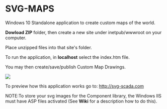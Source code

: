 # SVG-MAPS
Windows 10 Standalone application to create custom maps of the world.

**Dowload ZIP** folder, then create a new site under inetpub/wwwroot on your computer.

Place unzipped files into that site's folder.

To run the application, in **localhost** select the index.htm file. 

You may then create/save/publish Custom Map Drawings.

![](http://svg-maps.com/Images/scada.introMap.png)

To preview how this application works go to: http://svg-scada.com

NOTE:To store your svg images for the Component library, the Windows IIS must have 
ASP files activated (See **Wiki** for a description how to do this).
